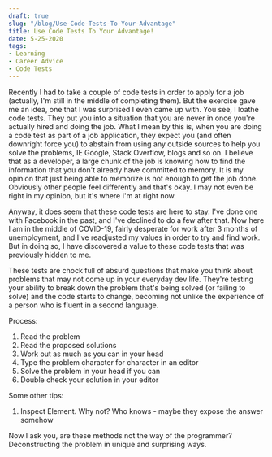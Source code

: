 ```yaml
---
draft: true
slug: "/blog/Use-Code-Tests-To-Your-Advantage"
title: Use Code Tests To Your Advantage!
date: 5-25-2020
tags:
- Learning
- Career Advice
- Code Tests
---
```


Recently I had to take a couple of code tests in order to apply for a job
(actually, I'm still in the middle of completing them). But the exercise gave me
an idea, one that I was surprised I even came up with. You see, I loathe code
tests. They put you into a situation that you are never in once you're actually
hired and doing the job. What I mean by this is, when you are doing a code test
as part of a job application, they expect you (and often downright force you) to
abstain from using any outside sources to help you solve the problems, IE
Google, Stack Overflow, blogs and so on. I believe that as a developer, a large
chunk of the job is knowing how to find the information that you don't already
have committed to memory. It is my opinion that just being able to memorize is
not enough to get the job done. Obviously other people feel differently and
that's okay. I may not even be right in my opinion, but it's where I'm at right
now.

Anyway, it does seem that these code tests are here to stay. I've done one with
Facebook in the past, and I've declined to do a few after that. Now here I am in
the middle of COVID-19, fairly desperate for work after 3 months of
unemployment, and I've readjusted my values in order to try and find work. But
in doing so, I have discovered a value to these code tests that was previously
hidden to me.

These tests are chock full of absurd questions that make you think about
problems that may not come up in your everyday dev life. They're testing your
ability to break down the problem that's being solved (or failing to solve) and
the code starts to change, becoming not unlike the experience of a person who is 
fluent in a second language. 

Process:

1. Read the problem
2. Read the proposed solutions
3. Work out as much as you can in your head
4. Type the problem character for character in an editor
5. Solve the problem in your head if you can
6. Double check your solution in your editor

Some other tips:

1. Inspect Element. Why not? Who knows - maybe they expose the answer somehow

Now I ask you, are these methods not the way of the programmer? Deconstructing
the problem in unique and surprising ways.
